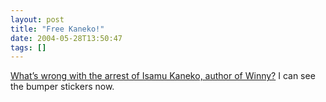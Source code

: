 ```yaml
---
layout: post
title: "Free Kaneko!"
date: 2004-05-28T13:50:47
tags: []
---
```


<p><a href="http://freekaneko.com/en/problem.html">What&#8217;s wrong with the arrest of Isamu Kaneko, author of Winny?</a>  I can see the bumper stickers now.</p>

